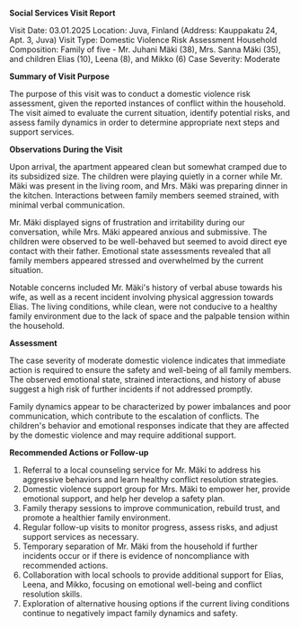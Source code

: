  **Social Services Visit Report**

Visit Date: 03.01.2025
Location: Juva, Finland (Address: Kauppakatu 24, Apt. 3, Juva)
Visit Type: Domestic Violence Risk Assessment
Household Composition: Family of five - Mr. Juhani Mäki (38), Mrs. Sanna Mäki (35), and children Elias (10), Leena (8), and Mikko (6)
Case Severity: Moderate

**Summary of Visit Purpose**

The purpose of this visit was to conduct a domestic violence risk assessment, given the reported instances of conflict within the household. The visit aimed to evaluate the current situation, identify potential risks, and assess family dynamics in order to determine appropriate next steps and support services.

**Observations During the Visit**

Upon arrival, the apartment appeared clean but somewhat cramped due to its subsidized size. The children were playing quietly in a corner while Mr. Mäki was present in the living room, and Mrs. Mäki was preparing dinner in the kitchen. Interactions between family members seemed strained, with minimal verbal communication.

Mr. Mäki displayed signs of frustration and irritability during our conversation, while Mrs. Mäki appeared anxious and submissive. The children were observed to be well-behaved but seemed to avoid direct eye contact with their father. Emotional state assessments revealed that all family members appeared stressed and overwhelmed by the current situation.

Notable concerns included Mr. Mäki's history of verbal abuse towards his wife, as well as a recent incident involving physical aggression towards Elias. The living conditions, while clean, were not conducive to a healthy family environment due to the lack of space and the palpable tension within the household.

**Assessment**

The case severity of moderate domestic violence indicates that immediate action is required to ensure the safety and well-being of all family members. The observed emotional state, strained interactions, and history of abuse suggest a high risk of further incidents if not addressed promptly.

Family dynamics appear to be characterized by power imbalances and poor communication, which contribute to the escalation of conflicts. The children's behavior and emotional responses indicate that they are affected by the domestic violence and may require additional support.

**Recommended Actions or Follow-up**

1. Referral to a local counseling service for Mr. Mäki to address his aggressive behaviors and learn healthy conflict resolution strategies.
2. Domestic violence support group for Mrs. Mäki to empower her, provide emotional support, and help her develop a safety plan.
3. Family therapy sessions to improve communication, rebuild trust, and promote a healthier family environment.
4. Regular follow-up visits to monitor progress, assess risks, and adjust support services as necessary.
5. Temporary separation of Mr. Mäki from the household if further incidents occur or if there is evidence of noncompliance with recommended actions.
6. Collaboration with local schools to provide additional support for Elias, Leena, and Mikko, focusing on emotional well-being and conflict resolution skills.
7. Exploration of alternative housing options if the current living conditions continue to negatively impact family dynamics and safety.